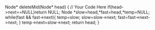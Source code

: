  Node* deleteMid(Node* head)
    {
        // Your Code Here
       if(head->next==NULL)return NULL;
        Node *slow=head,*fast=head,*temp=NULL;
        while(fast && fast->next){
            temp=slow;
            slow=slow->next;
            fast=fast->next->next;
        }
        temp->next=slow->next;
        return head;
    }

